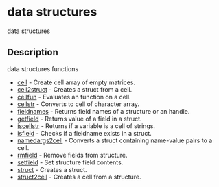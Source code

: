 

# data structures

data structures

## Description
data structures functions


* [cell](cell.md) - Create cell array of empty matrices.
* [cell2struct](cell2struct.md) - Creates a struct from a cell.
* [cellfun](cellfun.md) - Evaluates an function on a cell.
* [cellstr](cellstr.md) - Converts to cell of character array.
* [fieldnames](fieldnames.md) - Returns field names of a structure or an handle.
* [getfield](getfield.md) - Returns value of a field in a struct.
* [iscellstr](iscellstr.md) - Returns if a variable is a cell of strings.
* [isfield](isfield.md) - Checks if a fieldname exists in a struct.
* [namedargs2cell](namedargs2cell.md) - Converts a struct containing name-value pairs to a cell.
* [rmfield](rmfield.md) - Remove fields from structure.
* [setfield](setfield.md) - Set structure field contents.
* [struct](struct.md) - Creates a struct.
* [struct2cell](struct2cell.md) - Creates a cell from a structure.



